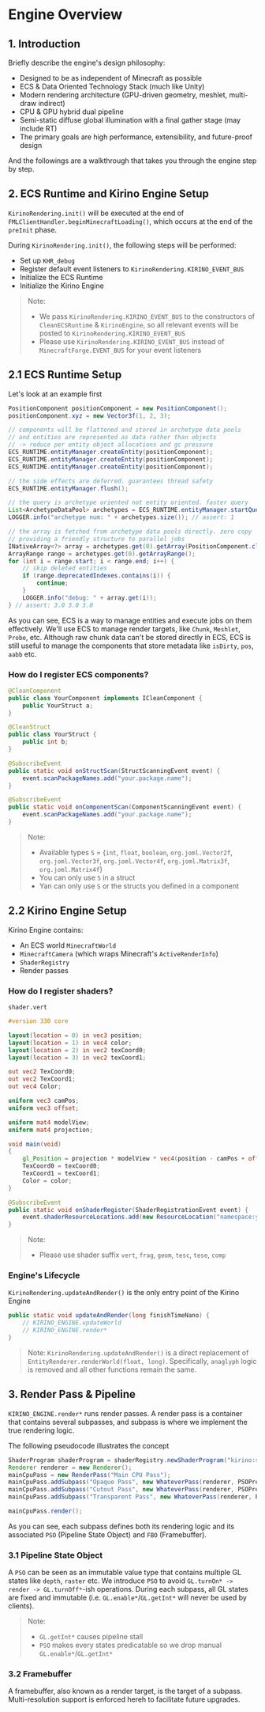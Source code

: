 # Engine Overview

## 1. Introduction

Briefly describe the engine's design philosophy:
- Designed to be as independent of Minecraft as possible
- ECS & Data Oriented Technology Stack (much like Unity)
- Modern rendering architecture (GPU-driven geometry, meshlet, multi-draw indirect)
- CPU & GPU hybrid dual pipeline
- Semi-static diffuse global illumination with a final gather stage (may include RT)
- The primary goals are high performance, extensibility, and future-proof design

And the followings are a walkthrough that takes you through the engine step by step.

## 2. ECS Runtime and Kirino Engine Setup

`KirinoRendering.init()` will be executed at the end of `FMLClientHandler.beginMinecraftLoading()`, which occurs at the end of the `preInit` phase.

During `KirinoRendering.init()`, the following steps will be performed:
- Set up `KHR_debug`
- Register default event listeners to `KirinoRendering.KIRINO_EVENT_BUS`
- Initialize the ECS Runtime
- Initialize the Kirino Engine

> Note: 
> - We pass `KirinoRendering.KIRINO_EVENT_BUS` to the constructors of `CleanECSRuntime` & `KirinoEngine`, so all relevant events will be posted to `KirinoRendering.KIRINO_EVENT_BUS`
> - Please use `KirinoRendering.KIRINO_EVENT_BUS` instead of `MinecraftForge.EVENT_BUS` for your event listeners

## 2.1 ECS Runtime Setup

Let's look at an example first
```java
PositionComponent positionComponent = new PositionComponent();
positionComponent.xyz = new Vector3f(1, 2, 3);

// components will be flattened and stored in archetype data pools
// and entities are represented as data rather than objects
// -> reduce per entity object allocations and gc pressure
ECS_RUNTIME.entityManager.createEntity(positionComponent);
ECS_RUNTIME.entityManager.createEntity(positionComponent);
ECS_RUNTIME.entityManager.createEntity(positionComponent);

// the side effects are deferred. guarantees thread safety
ECS_RUNTIME.entityManager.flush();

// the query is archetype oriented not entity oriented. faster query
List<ArchetypeDataPool> archetypes = ECS_RUNTIME.entityManager.startQuery(ECS_RUNTIME.entityManager.newQuery().with(PositionComponent.class));
LOGGER.info("archetype num: " + archetypes.size()); // assert: 1

// the array is fetched from archetype data pools directly. zero copy
// providing a friendly structure to parallel jobs
INativeArray<?> array = archetypes.get(0).getArray(PositionComponent.class, "xyz", "z");
ArrayRange range = archetypes.get(0).getArrayRange();
for (int i = range.start; i < range.end; i++) {
    // skip deleted entities
    if (range.deprecatedIndexes.contains(i)) {
        continue;
    }
    LOGGER.info("debug: " + array.get(i));
} // assert: 3.0 3.0 3.0
```

As you can see, ECS is a way to manage entities and execute jobs on them effectively.
We'll use ECS to manage render targets, like `Chunk`, `Meshlet`, `Probe`, etc.
Although raw chunk data can't be stored directly in ECS, ECS is still useful to manage the components that store metadata like `isDirty`, `pos`, `aabb` etc.

### How do I register ECS components?
```java
@CleanComponent
public class YourComponent implements ICleanComponent {
    public YourStruct a;
}

@CleanStruct
public class YourStruct {
    public int b;
}
```
```java
@SubscribeEvent
public static void onStructScan(StructScanningEvent event) {
    event.scanPackageNames.add("your.package.name");
}

@SubscribeEvent
public static void onComponentScan(ComponentScanningEvent event) {
    event.scanPackageNames.add("your.package.name");
}
```

> Note:
> - Available types `S` = {`int`, `float`, `boolean`, `org.joml.Vector2f`, `org.joml.Vector3f`, `org.joml.Vector4f`, `org.joml.Matrix3f`, `org.joml.Matrix4f`}
> - You can only use `S` in a struct
> - Yan can only use `S` or the structs you defined in a component

## 2.2 Kirino Engine Setup

Kirino Engine contains:
- An ECS world `MinecraftWorld`
- `MinecraftCamera` (which wraps Minecraft's `ActiveRenderInfo`)
- `ShaderRegistry`
- Render passes

### How do I register shaders?
`shader.vert`
```glsl
#version 330 core

layout(location = 0) in vec3 position;
layout(location = 1) in vec4 color;
layout(location = 2) in vec2 texCoord0;
layout(location = 3) in vec2 texCoord1;

out vec2 TexCoord0;
out vec2 TexCoord1;
out vec4 Color;

uniform vec3 camPos;
uniform vec3 offset;

uniform mat4 modelView;
uniform mat4 projection;

void main(void)
{
    gl_Position = projection * modelView * vec4(position - camPos + offset, 1.0);
    TexCoord0 = texCoord0;
    TexCoord1 = texCoord1;
    Color = color;
}
```
```java
@SubscribeEvent
public static void onShaderRegister(ShaderRegistrationEvent event) {
    event.shaderResourceLocations.add(new ResourceLocation("namespace:your/shader.vert"));
}
```

> Note:
> - Please use shader suffix `vert`, `frag`, `geom`, `tesc`, `tese`, `comp`

### Engine's Lifecycle
`KirinoRendering.updateAndRender()` is the only entry point of the Kirino Engine
```java
public static void updateAndRender(long finishTimeNano) {
    // KIRINO_ENGINE.updateWorld
    // KIRINO_ENGINE.render*
}
```

> Note: `KirinoRendering.updateAndRender()` is a direct replacement of `EntityRenderer.renderWorld(float, long)`. Specifically, `anaglyph` logic is removed and all other functions remain the same.

## 3. Render Pass & Pipeline

`KIRINO_ENGINE.render*` runs render passes. A render pass is a container that contains several subpasses, and subpass is where we implement the true rendering logic.

The following pseudocode illustrates the concept
```java
ShaderProgram shaderProgram = shaderRegistry.newShaderProgram("kirino:shaders/test.vert", "kirino:shaders/test.vert");
Renderer renderer = new Renderer();
mainCpuPass = new RenderPass("Main CPU Pass");
mainCpuPass.addSubpass("Opaque Pass", new WhateverPass(renderer, PSOPresets.createOpaquePSO(shaderProgram), new Framebuffer()));
mainCpuPass.addSubpass("Cutout Pass", new WhateverPass(renderer, PSOPresets.createCutoutPSO(shaderProgram), new Framebuffer()));
mainCpuPass.addSubpass("Transparent Pass", new WhateverPass(renderer, PSOPresets.createTransparentPSO(shaderProgram), new Framebuffer()));

mainCpuPass.render();
```

As you can see, each subpass defines both its rendering logic and its associated `PSO` (Pipeline State Object) and `FBO` (Framebuffer).

### 3.1 Pipeline State Object
A `PSO` can be seen as an immutable value type that contains multiple GL states like `depth`, `raster` etc. 
We introduce `PSO` to avoid `GL.turnOn* -> render -> GL.turnOff*`-ish operations. During each subpass, all GL states are fixed and immutable (i.e. `GL.enable*`/`GL.getInt*` will never be used by clients).

> Note:
> - `GL.getInt*` causes pipeline stall
> - `PSO` makes every states predicatable so we drop manual `GL.enable*`/`GL.getInt*`

### 3.2 Framebuffer
A framebuffer, also known as a render target, is the target of a subpass.
Multi-resolution support is enforced hereh to facilitate future upgrades.
